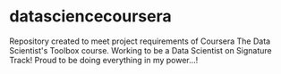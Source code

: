 # datasciencecoursera
Repository created to meet project requirements of Coursera The Data Scientist's Toolbox course. Working to be a Data Scientist on Signature Track! Proud to be doing everything in my power...!
